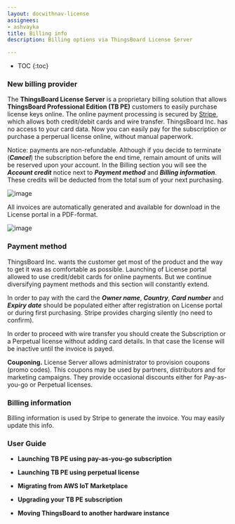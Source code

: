 ```yaml
---
layout: docwithnav-license
assignees:
- ashvayka
title: Billing info
description: Billing options via ThingsBoard License Server

---
```

* TOC
{:toc}

### New billing provider

The **ThingsBoard License Server** is a proprietary billing solution that allows **ThingsBoard Professional Edition (TB PE)** customers to easily purchase license keys online. The online payment processing is secured by [Stripe](https://stripe.com/), which allows both credit/debit cards and wire transfer. ThingsBoard Inc. has no access to your card data. 
Now you can easily pay for the subscription or purchase a perperual license online, without manual paperwork. 

Notice: payments are non-refundable. Although if you decide to terminate (***Cancel***) the subscription before the end time, remain amount of units will be reserved upon your account. In the Billing section you will see the ***Account credit*** notice next to ***Payment method*** and ***Billing information***. These credits will be deducted from the total sum of your next purchasing.  

![image](https://img.tbqa.cloud/license/accountcredit.png) 

All invoices are automatically generated and available for download in the License portal in a PDF-format.

![image](https://img.tbqa.cloud/license/billing.png) 
 
### Payment method
ThingsBoard Inc. wants the customer get most of the product and the way to get it was as comfortable as possible.  Launching of License portal allowed to use credit/debit cards for online payments. But we continue diversifying payment methods and this section will constantly extend.

In order to pay with the card the ***Owner name***, ***Country***, ***Card number*** and ***Expiry date*** should be populated either after registration on License portal or during first purchasing. Stripe provides charging silently (no need to confirm).

In order to proceed with wire transfer you should create the Subscription or a Perpetual license without adding card details. In that case the license will be inactive until the invoice is payed.  

**Couponing.** License Server allows administrator to provision coupons (promo codes). This coupons may be used by partners, distributors and for marketing campaigns. They provide occasional discounts either for Pay-as-you-go or Perpetual licenses.
 
### Billing information
Billing information is used by Stripe to generate the invoice. You may easily update this info.

### User Guide

 - **Launching TB PE using pay-as-you-go subscription**
 
 - **Launching TB PE using perpetual license**
 
 - **Migrating from AWS IoT Marketplace**
 
 - **Upgrading your TB PE subscription** 
 
 - **Moving ThingsBoard to another hardware instance** 


